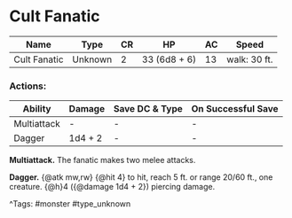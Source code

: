 # Cult Fanatic

| Name | Type | CR | HP | AC | Speed |
|------|------|----|----|----|-------|
| Cult Fanatic | Unknown | 2 | 33 (6d8 + 6) | 13 | walk: 30 ft. |

### Actions:

| Ability | Damage | Save DC & Type | On Successful Save |
|---------|--------|----------------|--------------------|
| Multiattack | - | - | - |
| Dagger | 1d4 + 2 | - | - |


**Multiattack.** The fanatic makes two melee attacks.

**Dagger.** {@atk mw,rw} {@hit 4} to hit, reach 5 ft. or range 20/60 ft., one creature. {@h}4 ({@damage 1d4 + 2}) piercing damage.

^Tags: #monster #type_unknown